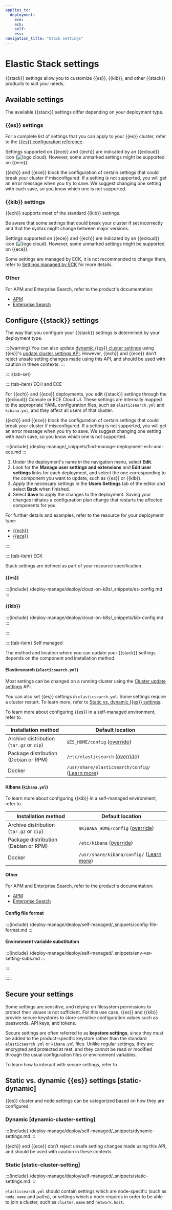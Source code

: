 ```yaml
---
applies_to:
  deployment:
    ece:
    eck:
    self:
    ess:
navigation_title: "Stack settings"
---
```


# Elastic Stack settings

<!--
## cloud hosted
https://www.elastic.co/docs/deploy-manage/deploy/elastic-cloud/edit-stack-settings

## cloud enterprise
https://www.elastic.co/docs/deploy-manage/deploy/cloud-enterprise/edit-stack-settings

## eck
https://www.elastic.co/docs/deploy-manage/deploy/cloud-on-k8s/node-configuration
https://www.elastic.co/docs/deploy-manage/deploy/cloud-on-k8s/settings-managed-by-eck
https://www.elastic.co/docs/deploy-manage/deploy/cloud-on-k8s/k8s-kibana-advanced-configuration#k8s-kibana-configuration

## self
https://www.elastic.co/docs/deploy-manage/deploy/self-managed/configure-elasticsearch
https://www.elastic.co/docs/deploy-manage/deploy/self-managed/configure-kibana
-->

{{stack}} settings allow you to customize {{es}}, {{kib}}, and other {{stack}} products to suit your needs. 

## Available settings

The available {{stack}} settings differ depending on your deployment type.

### {{es}} settings

For a complete list of settings that you can apply to your {{es}} cluster, refer to the [{{es}} configuration reference](elasticsearch://reference/elasticsearch/configuration-reference/index.md).

Settings supported on {{ece}} and {{ech}} are indicated by an {{ecloud}} icon (![logo cloud](https://doc-icons.s3.us-east-2.amazonaws.com/logo_cloud.svg "Supported on {{ecloud}}")). 
However, some unmarked settings might be supported on {{ece}}. 

{{ech}} and {{ece}} block the configuration of certain settings that could break your cluster if misconfigured. If a setting is not supported, you will get an error message when you try to save. We suggest changing one setting with each save, so you know which one is not supported.

### {{kib}} settings

{{ech}} supports most of the standard {{kib}} settings. 

Be aware that some settings that could break your cluster if set incorrectly and that the syntax might change between major versions.

Settings supported on {{ece}} and {{ech}} are indicated by an {{ecloud}} icon (![logo cloud](https://doc-icons.s3.us-east-2.amazonaws.com/logo_cloud.svg "Supported on {{ecloud}}")). 
However, some unmarked settings might be supported on {{ece}}. 

Some settings are managed by ECK, it is not recommended to change them, refer to [Settings managed by ECK](settings-managed-by-eck.md) for more details.

### Other
 
For APM and Enterprise Search, refer to the product's documentation:

* [APM](/reference/apm/observability/apm-settings.md)
* [Enterprise Search](https://www.elastic.co/guide/en/enterprise-search/8.18/configuration.html)

## Configure {{stack}} settings

The way that you configure your {{stack}} settings is determined by your deployment type.

:::{warning}
You can also update [dynamic {{es}} cluster settings](#dynamic-cluster-settings) using {{es}}'s [update cluster settings API](https://www.elastic.co/docs/api/doc/elasticsearch/operation/operation-cluster-put-settings). However, {{ech}} and {{ece}} don’t reject unsafe setting changes made using this API, and should be used with caution in these contexts.
:::

:::::{tab-set}

::::{tab-item} ECH and ECE

For {{ech}} and {{ece}} deployments, you edit {{stack}} settings through the {{ecloud}} Console or ECE Cloud UI. These settings are internally mapped to the appropriate YAML configuration files, such as `elasticsearch.yml` and `kibana.yml`, and they affect all users of that cluster.

{{ech}} and {{ece}} block the configuration of certain settings that could break your cluster if misconfigured. If a setting is not supported, you will get an error message when you try to save. We suggest changing one setting with each save, so you know which one is not supported.

:::{include} /deploy-manage/_snippets/find-manage-deployment-ech-and-ece.md
:::
1. Under the deployment's name in the navigation menu, select **Edit**.
2. Look for the **Manage user settings and extensions** and **Edit user settings** links for each deployment, and select the one corresponding to the component you want to update, such as {{es}} or {{kib}}.
3. Apply the necessary settings in the **Users Settings** tab of the editor and select **Back** when finished.
4. Select **Save** to apply the changes to the deployment. Saving your changes initiates a configuration plan change that restarts the affected components for you.

For further details and examples, refer to the resource for your deployment type: 

* [{{ech}}](/deploy-manage/deploy/elastic-cloud/edit-stack-settings.md)
* [{{ece}}](/deploy-manage/deploy/cloud-enterprise/edit-stack-settings.md)

::::

::::{tab-item} ECK

Stack settings are defined as part of your resource specification.

#### {{es}}

:::{include} /deploy-manage/deploy/cloud-on-k8s/_snippets/es-config.md
:::

#### {{kib}}

:::{include} /deploy-manage/deploy/cloud-on-k8s/_snippets/kib-config.md
:::

::::

::::{tab-item} Self managed

The method and location where you can update your {{stack}} settings depends on the component and installation method.

#### Elasticsearch (`elasticsearch.yml`)

Most settings can be changed on a running cluster using the [Cluster update settings](https://www.elastic.co/docs/api/doc/elasticsearch/operation/operation-cluster-put-settings) API.

You can also set {{es}} settings in `elasticsearch.yml`.  Some settings require a cluster restart. To learn more, refer to [Static vs. dynamic {{es}} settings](#static-dynamic).

To learn more about configuring {{es}} in a self-managed environment, refer to [](/deploy-manage/deploy/self-managed/configure-elasticsearch.md).

| Installation method | Default location |
| --- | --- |
| Archive distribution (`tar.gz` or `zip`) | `$ES_HOME/config` ([override](/deploy-manage/deploy/self-managed/configure-elasticsearch.md#archive-distributions)) |
| Package distribution (Debian or RPM) | `/etc/elasticsearch` ([override](/deploy-manage/deploy/self-managed/configure-elasticsearch.md#package-distributions)) |
| Docker | `/usr/share/elasticsearch/config/` ([Learn more](/deploy-manage/deploy/self-managed/install-elasticsearch-docker-configure.md)) |

#### Kibana (`kibana.yml`)

To learn more about configuring {{kib}} in a self-managed environment, refer to [](/deploy-manage/deploy/self-managed/configure-kibana.md).

| Installation method | Default location |
| --- | --- |
| Archive distribution (`tar.gz` or `zip`) | `$KIBANA_HOME/config` ([override](/deploy-manage/deploy/self-managed/configure-kibana.md)) |
| Package distribution (Debian or RPM) | `/etc/kibana` ([override](/deploy-manage/deploy/self-managed/configure-kibana.md)) |
| Docker | `/usr/share/kibana/config/` ([Learn more](/deploy-manage/deploy/self-managed/configure-kibana.md)) |

#### Other

For APM and Enterprise Search, refer to the product's documentation:

* [APM](/reference/apm/observability/apm-settings.md)
* [Enterprise Search](https://www.elastic.co/guide/en/enterprise-search/8.18/configuration.html)

#### Config file format

:::{include} /deploy-manage/deploy/self-managed/_snippets/config-file-format.md
:::

#### Environment variable substitution

:::{include} /deploy-manage/deploy/self-managed/_snippets/env-var-setting-subs.md
:::

::::

:::::

## Secure your settings

Some settings are sensitive, and relying on filesystem permissions to protect their values is not sufficient. For this use case, {{es}} and {{kib}} provide secure keystores to store sensitive configuration values such as passwords, API keys, and tokens.

Secure settings are often referred to as **keystore settings**, since they must be added to the product-specific keystore rather than the standard `elasticsearch.yml` or `kibana.yml` files. Unlike regular settings, they are encrypted and protected at rest, and they cannot be read or modified through the usual configuration files or environment variables.

To learn how to interact with secure settings, refer to [](/deploy-manage/security/secure-settings.md).

## Static vs. dynamic {{es}} settings [static-dynamic]

{{es}} cluster and node settings can be categorized based on how they are configured:

### Dynamic [dynamic-cluster-setting]

:::{include} /deploy-manage/deploy/self-managed/_snippets/dynamic-settings.md
:::

{{ech}} and {{ece}} don’t reject unsafe setting changes made using this API, and should be used with caution in these contexts.

### Static [static-cluster-setting]

:::{include} /deploy-manage/deploy/self-managed/_snippets/static-settings.md
:::

`elasticsearch.yml` should contain settings which are node-specific (such as `node.name` and paths), or settings which a node requires in order to be able to join a cluster, such as `cluster.name` and `network.host`.